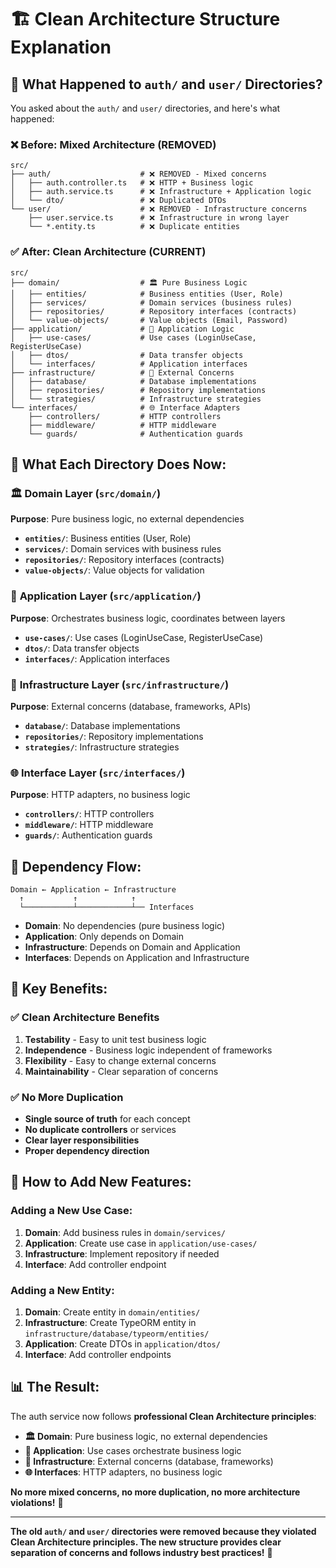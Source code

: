 # 🏗️ Clean Architecture Structure Explanation

## 🎯 **What Happened to `auth/` and `user/` Directories?**

You asked about the `auth/` and `user/` directories, and here's what happened:

### ❌ **Before: Mixed Architecture (REMOVED)**
```
src/
├── auth/                    # ❌ REMOVED - Mixed concerns
│   ├── auth.controller.ts   # ❌ HTTP + Business logic
│   ├── auth.service.ts      # ❌ Infrastructure + Application logic
│   └── dto/                 # ❌ Duplicated DTOs
└── user/                    # ❌ REMOVED - Infrastructure concerns
    ├── user.service.ts      # ❌ Infrastructure in wrong layer
    └── *.entity.ts          # ❌ Duplicate entities
```

### ✅ **After: Clean Architecture (CURRENT)**
```
src/
├── domain/                  # 🏛️ Pure Business Logic
│   ├── entities/            # Business entities (User, Role)
│   ├── services/            # Domain services (business rules)
│   ├── repositories/        # Repository interfaces (contracts)
│   └── value-objects/       # Value objects (Email, Password)
├── application/             # 🎯 Application Logic
│   ├── use-cases/           # Use cases (LoginUseCase, RegisterUseCase)
│   ├── dtos/                # Data transfer objects
│   └── interfaces/          # Application interfaces
├── infrastructure/          # 🔧 External Concerns
│   ├── database/            # Database implementations
│   ├── repositories/        # Repository implementations
│   └── strategies/          # Infrastructure strategies
└── interfaces/              # 🌐 Interface Adapters
    ├── controllers/         # HTTP controllers
    ├── middleware/          # HTTP middleware
    └── guards/              # Authentication guards
```

## 🎯 **What Each Directory Does Now:**

### 🏛️ **Domain Layer** (`src/domain/`)
**Purpose**: Pure business logic, no external dependencies
- **`entities/`**: Business entities (User, Role)
- **`services/`**: Domain services with business rules
- **`repositories/`**: Repository interfaces (contracts)
- **`value-objects/`**: Value objects for validation

### 🎯 **Application Layer** (`src/application/`)
**Purpose**: Orchestrates business logic, coordinates between layers
- **`use-cases/`**: Use cases (LoginUseCase, RegisterUseCase)
- **`dtos/`**: Data transfer objects
- **`interfaces/`**: Application interfaces

### 🔧 **Infrastructure Layer** (`src/infrastructure/`)
**Purpose**: External concerns (database, frameworks, APIs)
- **`database/`**: Database implementations
- **`repositories/`**: Repository implementations
- **`strategies/`**: Infrastructure strategies

### 🌐 **Interface Layer** (`src/interfaces/`)
**Purpose**: HTTP adapters, no business logic
- **`controllers/`**: HTTP controllers
- **`middleware/`**: HTTP middleware
- **`guards/`**: Authentication guards

## 🔄 **Dependency Flow:**

```
Domain ← Application ← Infrastructure
  ↑           ↑            ↑
  └───────────┴────────────┴── Interfaces
```

- **Domain**: No dependencies (pure business logic)
- **Application**: Only depends on Domain
- **Infrastructure**: Depends on Domain and Application
- **Interfaces**: Depends on Application and Infrastructure

## 🎯 **Key Benefits:**

### ✅ **Clean Architecture Benefits**
1. **Testability** - Easy to unit test business logic
2. **Independence** - Business logic independent of frameworks
3. **Flexibility** - Easy to change external concerns
4. **Maintainability** - Clear separation of concerns

### ✅ **No More Duplication**
- **Single source of truth** for each concept
- **No duplicate controllers** or services
- **Clear layer responsibilities**
- **Proper dependency direction**

## 🚀 **How to Add New Features:**

### **Adding a New Use Case:**
1. **Domain**: Add business rules in `domain/services/`
2. **Application**: Create use case in `application/use-cases/`
3. **Infrastructure**: Implement repository if needed
4. **Interface**: Add controller endpoint

### **Adding a New Entity:**
1. **Domain**: Create entity in `domain/entities/`
2. **Infrastructure**: Create TypeORM entity in `infrastructure/database/typeorm/entities/`
3. **Application**: Create DTOs in `application/dtos/`
4. **Interface**: Add controller endpoints

## 📊 **The Result:**

The auth service now follows **professional Clean Architecture principles**:

- **🏛️ Domain**: Pure business logic, no external dependencies
- **🎯 Application**: Use cases orchestrate business logic
- **🔧 Infrastructure**: External concerns (database, frameworks)
- **🌐 Interfaces**: HTTP adapters, no business logic

**No more mixed concerns, no more duplication, no more architecture violations!** 🎉

---

**The old `auth/` and `user/` directories were removed because they violated Clean Architecture principles. The new structure provides clear separation of concerns and follows industry best practices!** 🚀
